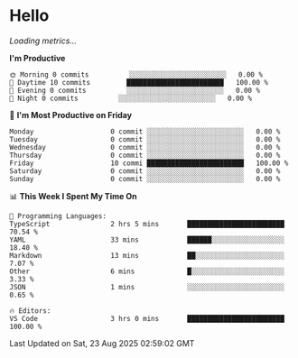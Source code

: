 # Hello

<!-- METRICS:START -->
<p><em>Loading metrics…</em></p>
<!-- METRICS:END -->

<!--START_SECTION:waka-->
**I'm Productive**

```text
🌞 Morning 0 commits          ░░░░░░░░░░░░░░░░░░░░░░░░   0.00 % 
🌆 Daytime 10 commits         ████████████████████████   100.00 % 
🌃 Evening 0 commits          ░░░░░░░░░░░░░░░░░░░░░░░░   0.00 % 
🌙 Night 0 commits          ░░░░░░░░░░░░░░░░░░░░░░░░   0.00 % 
```
📅 **I'm Most Productive on Friday**

```text
Monday                   0 commit ░░░░░░░░░░░░░░░░░░░░░░░░   0.00 % 
Tuesday                  0 commit ░░░░░░░░░░░░░░░░░░░░░░░░   0.00 % 
Wednesday                0 commit ░░░░░░░░░░░░░░░░░░░░░░░░   0.00 % 
Thursday                 0 commit ░░░░░░░░░░░░░░░░░░░░░░░░   0.00 % 
Friday                   10 commi ████████████████████████   100.00 % 
Saturday                 0 commit ░░░░░░░░░░░░░░░░░░░░░░░░   0.00 % 
Sunday                   0 commit ░░░░░░░░░░░░░░░░░░░░░░░░   0.00 % 
```

📊 **This Week I Spent My Time On**

```text
💬 Programming Languages: 
TypeScript               2 hrs 5 mins       ████████████████████████   70.54 % 
YAML                     33 mins            ██████░░░░░░░░░░░░░░░░░░   18.40 % 
Markdown                 13 mins            ██░░░░░░░░░░░░░░░░░░░░░░   7.07 % 
Other                    6 mins             █░░░░░░░░░░░░░░░░░░░░░░░   3.33 % 
JSON                     1 mins             ░░░░░░░░░░░░░░░░░░░░░░░░   0.65 % 

🔥 Editors: 
VS Code                  3 hrs 0 mins       ████████████████████████   100.00 % 
```

 Last Updated on Sat, 23 Aug 2025 02:59:02 GMT
<!--END_SECTION:waka-->
